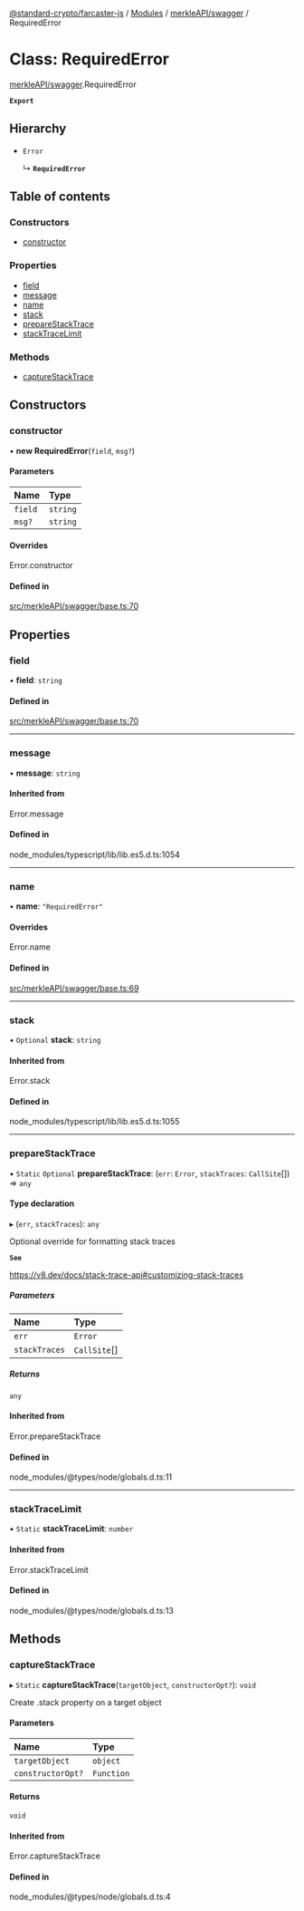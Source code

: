 [@standard-crypto/farcaster-js](../README.md) / [Modules](../modules.md) / [merkleAPI/swagger](../modules/merkleAPI_swagger.md) / RequiredError

# Class: RequiredError

[merkleAPI/swagger](../modules/merkleAPI_swagger.md).RequiredError

**`Export`**

## Hierarchy

- `Error`

  ↳ **`RequiredError`**

## Table of contents

### Constructors

- [constructor](merkleAPI_swagger.RequiredError.md#constructor)

### Properties

- [field](merkleAPI_swagger.RequiredError.md#field)
- [message](merkleAPI_swagger.RequiredError.md#message)
- [name](merkleAPI_swagger.RequiredError.md#name)
- [stack](merkleAPI_swagger.RequiredError.md#stack)
- [prepareStackTrace](merkleAPI_swagger.RequiredError.md#preparestacktrace)
- [stackTraceLimit](merkleAPI_swagger.RequiredError.md#stacktracelimit)

### Methods

- [captureStackTrace](merkleAPI_swagger.RequiredError.md#capturestacktrace)

## Constructors

### constructor

• **new RequiredError**(`field`, `msg?`)

#### Parameters

| Name | Type |
| :------ | :------ |
| `field` | `string` |
| `msg?` | `string` |

#### Overrides

Error.constructor

#### Defined in

[src/merkleAPI/swagger/base.ts:70](https://github.com/standard-crypto/farcaster-js/blob/main/src/merkleAPI/swagger/base.ts#L70)

## Properties

### field

• **field**: `string`

#### Defined in

[src/merkleAPI/swagger/base.ts:70](https://github.com/standard-crypto/farcaster-js/blob/main/src/merkleAPI/swagger/base.ts#L70)

___

### message

• **message**: `string`

#### Inherited from

Error.message

#### Defined in

node_modules/typescript/lib/lib.es5.d.ts:1054

___

### name

• **name**: ``"RequiredError"``

#### Overrides

Error.name

#### Defined in

[src/merkleAPI/swagger/base.ts:69](https://github.com/standard-crypto/farcaster-js/blob/main/src/merkleAPI/swagger/base.ts#L69)

___

### stack

• `Optional` **stack**: `string`

#### Inherited from

Error.stack

#### Defined in

node_modules/typescript/lib/lib.es5.d.ts:1055

___

### prepareStackTrace

▪ `Static` `Optional` **prepareStackTrace**: (`err`: `Error`, `stackTraces`: `CallSite`[]) => `any`

#### Type declaration

▸ (`err`, `stackTraces`): `any`

Optional override for formatting stack traces

**`See`**

https://v8.dev/docs/stack-trace-api#customizing-stack-traces

##### Parameters

| Name | Type |
| :------ | :------ |
| `err` | `Error` |
| `stackTraces` | `CallSite`[] |

##### Returns

`any`

#### Inherited from

Error.prepareStackTrace

#### Defined in

node_modules/@types/node/globals.d.ts:11

___

### stackTraceLimit

▪ `Static` **stackTraceLimit**: `number`

#### Inherited from

Error.stackTraceLimit

#### Defined in

node_modules/@types/node/globals.d.ts:13

## Methods

### captureStackTrace

▸ `Static` **captureStackTrace**(`targetObject`, `constructorOpt?`): `void`

Create .stack property on a target object

#### Parameters

| Name | Type |
| :------ | :------ |
| `targetObject` | `object` |
| `constructorOpt?` | `Function` |

#### Returns

`void`

#### Inherited from

Error.captureStackTrace

#### Defined in

node_modules/@types/node/globals.d.ts:4
